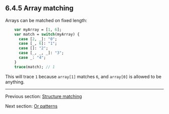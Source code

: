 ## 6.4.5 Array matching

Arrays can be matched on fixed length:

```haxe
    var myArray = [1, 6];
    var match = switch(myArray) {
      case [2, _]: "0";
      case [_, 6]: "1";
      case []: "2";
      case [_, _, _]: "3";
      case _: "4";
    }
    trace(match); // 1
```

This will trace `1` because `array[1]` matches `6`, and `array[0]` is allowed to be anything.

---

Previous section: [Structure matching](lf-pattern-matching-structure.md)

Next section: [Or patterns](lf-pattern-matching-or.md)